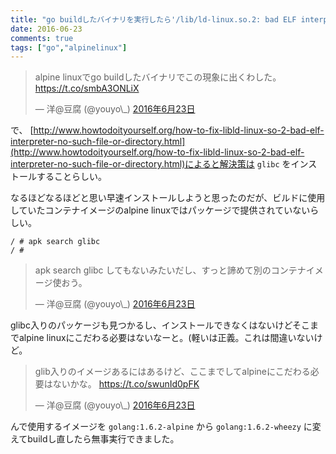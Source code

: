```yaml
---
title: "go buildしたバイナリを実行したら'/lib/ld-linux.so.2: bad ELF interpreter: No such file or directory'エラーが出た"
date: 2016-06-23
comments: true
tags: ["go","alpinelinux"]
---
```


<blockquote class="twitter-tweet" data-lang="ja"><p lang="ja" dir="ltr">alpine linuxでgo buildしたバイナリでこの現象に出くわした。 <a href="https://t.co/smbA3ONLiX">https://t.co/smbA3ONLiX</a></p>&mdash; 洋@豆腐 (@youyo\_) <a href="https://twitter.com/youyo_/status/745799897186631681">2016年6月23日</a></blockquote>
<script async src="//platform.twitter.com/widgets.js" charset="utf-8"></script></p>

で、 [http://www.howtodoityourself.org/how-to-fix-libld-linux-so-2-bad-elf-interpreter-no-such-file-or-directory.html](http://www.howtodoityourself.org/how-to-fix-libld-linux-so-2-bad-elf-interpreter-no-such-file-or-directory.html)によると解決策は `glibc` をインストールすることらしい。  
  
なるほどなるほどと思い早速インストールしようと思ったのだが、ビルドに使用していたコンテナイメージのalpine linuxではパッケージで提供されていないらしい。

```
/ # apk search glibc
/ #
```

<blockquote class="twitter-tweet" data-lang="ja"><p lang="ja" dir="ltr">apk search glibc してもないみたいだし、すっと諦めて別のコンテナイメージ使おう。</p>&mdash; 洋@豆腐 (@youyo\_) <a href="https://twitter.com/youyo_/status/745800315899764736">2016年6月23日</a></blockquote>
<script async src="//platform.twitter.com/widgets.js" charset="utf-8"></script>

glibc入りのパッケージも見つかるし、インストールできなくはないけどそこまでalpine linuxにこだわる必要はないなーと。(軽いは正義。これは間違いないけど。

<blockquote class="twitter-tweet" data-lang="ja"><p lang="ja" dir="ltr">glib入りのイメージあるにはあるけど、ここまでしてalpineにこだわる必要はないかな。 <a href="https://t.co/swunId0pFK">https://t.co/swunId0pFK</a></p>&mdash; 洋@豆腐 (@youyo\_) <a href="https://twitter.com/youyo_/status/745800618233602049">2016年6月23日</a></blockquote>
<script async src="//platform.twitter.com/widgets.js" charset="utf-8"></script>

んで使用するイメージを `golang:1.6.2-alpine` から `golang:1.6.2-wheezy` に変えてbuildし直したら無事実行できました。
